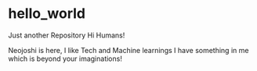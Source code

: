 # hello_world
Just another Repository
Hi Humans!

Neojoshi is here, I like Tech and Machine learnings
I have something in me which is beyond your imaginations!
